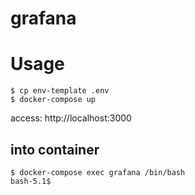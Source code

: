 # grafana

# Usage
```
$ cp env-template .env
$ docker-compose up
```

access: http://localhost:3000

## into container
```
$ docker-compose exec grafana /bin/bash
bash-5.1$ 
```
